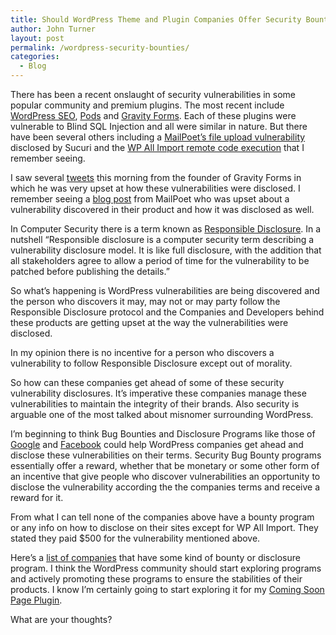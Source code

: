 ```yaml
---
title: Should WordPress Theme and Plugin Companies Offer Security Bounties
author: John Turner
layout: post
permalink: /wordpress-security-bounties/
categories:
  - Blog
---
```


There has been a recent onslaught of security vulnerabilities in some popular community and premium plugins. The most recent include [WordPress SEO][1], [Pods][2] and [Gravity Forms][3]. Each of these plugins were vulnerable to Blind SQL Injection and all were similar in nature. But there have been several others including a [MailPoet’s file upload vulnerability][4] disclosed by Sucuri and the [WP All Import remote code execution][5] that I remember seeing.

I  saw several [tweets][12] this morning from the founder of Gravity Forms in which he was very upset at how these vulnerabilities were disclosed. I remember seeing a [blog post][6] from MailPoet who was upset about a vulnerability discovered in their product and how it was disclosed as well.

In Computer Security there is a term known as [Responsible Disclosure][7]. In a nutshell “Responsible disclosure is a computer security term describing a vulnerability disclosure model. It is like full disclosure, with the addition that all stakeholders agree to allow a period of time for the vulnerability to be patched before publishing the details.”

So what’s happening is WordPress vulnerabilities are being discovered and the person who discovers it may, may not or may party follow the Responsible Disclosure protocol and the Companies and Developers behind these products are getting upset at the way the vulnerabilities were disclosed.

In my opinion there is no incentive for a person who discovers a vulnerability to follow Responsible Disclosure except out of morality.

So how can these companies get ahead of some of these security vulnerability disclosures. It’s imperative these companies manage these vulnerabilities to maintain the integrity of their brands. Also security is arguable one of the most talked about misnomer surrounding WordPress.

I’m beginning to think Bug Bounties and Disclosure Programs like those of [Google][8] and [Facebook][9] could help WordPress companies get ahead and disclose these vulnerabilities on their terms. Security Bug Bounty programs essentially offer a reward, whether that be monetary or some other form of an incentive that give people who discover vulnerabilities an opportunity to disclose the vulnerability according the the companies terms and receive a reward for it.

From what I can tell none of the companies above have a bounty program or any info on how to disclose on their sites except for WP All Import. They stated they paid $500 for the vulnerability mentioned above.

Here’s a [list of companies][10] that have some kind of bounty or disclosure program. I think the WordPress community should start exploring programs and actively promoting these programs to ensure the stabilities of their products. I know I’m certainly going to start exploring it for my [Coming Soon Page Plugin][11].

What are your thoughts?


[1]: http://wptavern.com/blind-sql-injection-vulnerability-discovered-in-wordpress-seo-plugin-by-yoast-immediate-update-recommended
[2]: http://wptavern.com/pods-framework-security-release-fixes-severe-vulnerability
[3]: http://www.gravityhelp.com/gravity-forms-v1-9-4-released/
[4]: http://blog.sucuri.net/2014/07/remote-file-upload-vulnerability-on-mailpoet-wysija-newsletters.html
[5]: http://www.wpallimport.com/2015/02/wp-import-4-1-1-mandatory-security-update/
[6]: http://www.mailpoet.com/sucuri-hack-lessons-learned/
[7]: http://en.wikipedia.org/wiki/Responsible_disclosure
[8]: http://www.google.com/about/appsecurity/reward-program/
[9]: https://www.facebook.com/whitehat
[10]: https://bugcrowd.com/list-of-bug-bounty-programs
[11]: https://www.seedprod.com
[12]: https://twitter.com/carlhancock/status/577843223068078080
